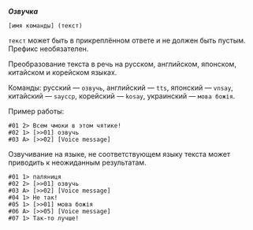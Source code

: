 *__Озвучка__*

```
[имя команды] (текст)
```

`текст` может быть в прикреплённом ответе и не должен быть пустым. Префикс необязателен.

Преобразование текста в речь на русском, английском, японском, китайском и корейском языках.

Команды: русский — `озвучь`, английский — `tts`, японский — `vnsay`, китайский — `sayccp`, корейский — `kosay`, украинский — `мова божія`.

Пример работы:

```
#01 2> Всем чмоки в этом чятике!
#02 1> [>>01] озвучь
#03 A> [>>02] [Voice message]
```

Озвучивание на языке, не соответствующем языку текста может приводить к неожиданным результатам.

```
#01 1> паляниця
#02 2> [>>01] озвучь
#03 A> [>>02] [Voice message]
#04 1> Не так!
#05 1> [>>01] мова божія
#06 A> [>>05] [Voice message]
#07 1> Так-то лучше!
```
